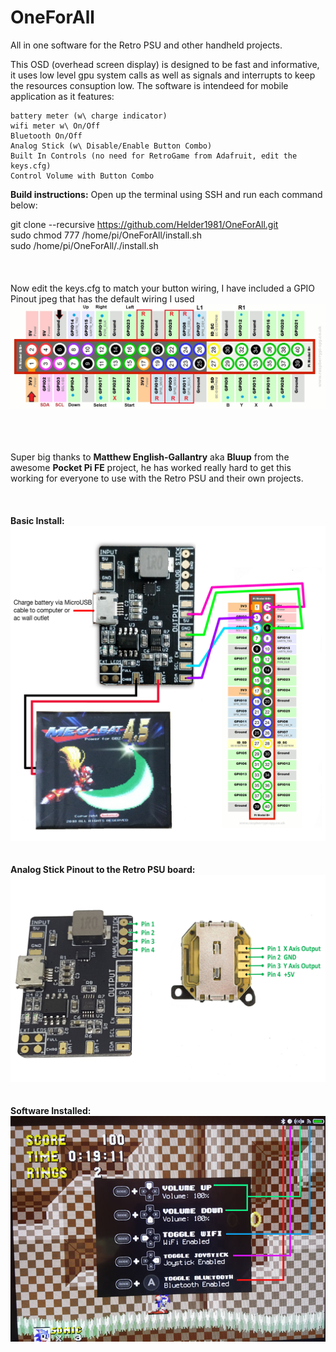 # OneForAll
All in one software for the Retro PSU and other handheld projects.

This OSD (overhead screen display) is designed to be fast and informative, it uses low level gpu system calls as well as signals and interrupts to keep the resources consuption low. The software is intendeed for mobile application as it features:

    battery meter (w\ charge indicator)
    wifi meter w\ On/Off
    Bluetooth On/Off
    Analog Stick (w\ Disable/Enable Button Combo)
    Built In Controls (no need for RetroGame from Adafruit, edit the keys.cfg)
    Control Volume with Button Combo
    

<b>Build instructions:</b>
Open up the terminal using SSH and run each command below:<br>

git clone --recursive https://github.com/Helder1981/OneForAll.git<br>
sudo chmod 777 /home/pi/OneForAll/install.sh<br>
sudo /home/pi/OneForAll/./install.sh<br>
<br><br><br>
Now edit the keys.cfg to match your button wiring, I have included a GPIO Pinout jpeg that has the default wiring I used<br>
![GPIO](/Raspberry-Pi-GPIO-Pinout.jpg)<br><br><br><br>

Super big thanks to <b>Matthew English-Gallantry</b> aka <b>Bluup</b> from the awesome <b>Pocket Pi FE</b> project, he has worked really hard to get this working for everyone to use with the Retro PSU and their own projects.
<br><br><br><br>
<b>Basic Install:</b><br>
![BasicInstall](/RetroPSU%20Basic%20Install.jpg)<br><br><br>
<b>Analog Stick Pinout to the Retro PSU board:</b><br>
![AnalogPinout](/Analog%20Stick%20Pinout.jpg)<br><br><br>
<b>Software Installed:</b><br>
![demo2](/On%20Screen%20Display.jpg)<br>

